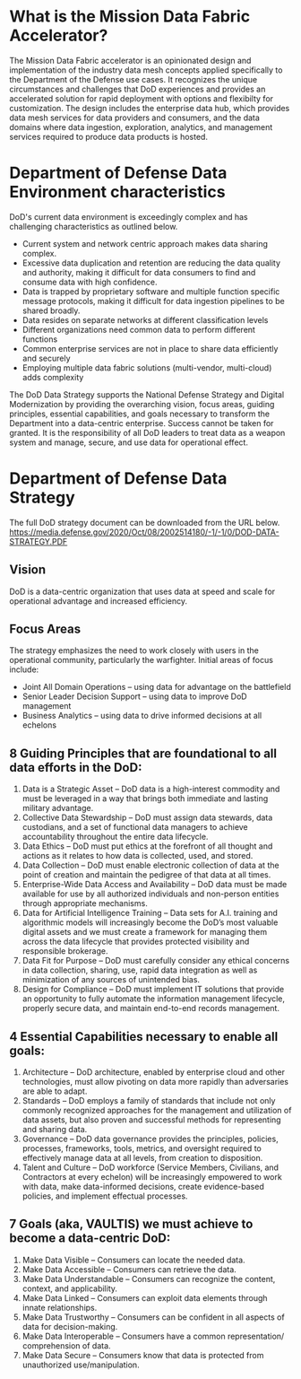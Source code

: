 # What is the Mission Data Fabric Accelerator?

The Mission Data Fabric accelerator is an opinionated design and implementation of the industry data mesh concepts applied specifically to the Department of the Defense use cases.  It recognizes the unique circumstances and challenges that DoD experiences and provides an accelerated solution for rapid deployment with options and flexibilty for customization. The design includes the enterprise data hub, which provides data mesh services for data providers and consumers, and the data domains where data ingestion, exploration, analytics, and management services required to produce data products is hosted. 

# Department of Defense Data Environment characteristics

DoD's current data environment is exceedingly complex and has challenging characteristics as outlined below.  
- Current system and network centric approach makes data sharing complex.  
- Excessive data duplication and retention are reducing the data quality and authority, making it difficult for data consumers to find and consume data with high confidence. 
- Data is trapped by proprietary software and multiple function specific message protocols, making it difficult for data ingestion pipelines to be shared broadly.
- Data resides on separate networks at different classification levels
- Different organizations need common data to perform different functions
- Common enterprise services are not in place to share data efficiently and securely
- Employing multiple data fabric solutions (multi-vendor, multi-cloud) adds complexity

The DoD Data Strategy supports the National Defense Strategy and Digital Modernization by providing the overarching vision, focus areas, guiding principles, essential capabilities, and goals necessary to transform the Department into a data-centric enterprise. Success cannot be taken for granted.  It is the responsibility of all DoD leaders to treat data as a weapon system and manage, secure, and use data for operational effect. 

# Department of Defense Data Strategy
The full DoD strategy document can be downloaded from the URL below.  
https://media.defense.gov/2020/Oct/08/2002514180/-1/-1/0/DOD-DATA-STRATEGY.PDF

## Vision 
DoD is a data-centric organization that uses data at speed and scale for operational advantage and increased efficiency.
## Focus Areas
The strategy emphasizes the need to work closely with users in the operational community, particularly the warfighter. 
Initial areas of focus include: 
- Joint All Domain Operations – using data for advantage on the battlefield
- Senior Leader Decision Support – using data to improve DoD management
- Business Analytics – using data to drive informed decisions at all echelons

## 8 Guiding Principles that are foundational to all data efforts in the DoD:
1. Data is a Strategic Asset – DoD data is a high-interest commodity and must be 
leveraged in a way that brings both immediate and lasting military advantage.
2. Collective Data Stewardship – DoD must assign data stewards, data custodians, 
and a set of functional data managers to achieve accountability throughout the 
entire data lifecycle.
3. Data Ethics – DoD must put ethics at the forefront of all thought and actions as it 
relates to how data is collected, used, and stored.
4. Data Collection – DoD must enable electronic collection of data at the point of 
creation and maintain the pedigree of that data at all times.
5. Enterprise-Wide Data Access and Availability – DoD data must be made available 
for use by all authorized individuals and non-person entities through appropriate 
mechanisms.
6. Data for Artificial Intelligence Training – Data sets for A.I. training and 
algorithmic models will increasingly become the DoD’s most valuable digital 
assets and we must create a framework for managing them across the data lifecycle 
that provides protected visibility and responsible brokerage.
7. Data Fit for Purpose – DoD must carefully consider any ethical concerns in data 
collection, sharing, use, rapid data integration as well as minimization of any 
sources of unintended bias.
8. Design for Compliance – DoD must implement IT solutions that provide an 
opportunity to fully automate the information management lifecycle, properly 
secure data, and maintain end-to-end records management.

## 4 Essential Capabilities necessary to enable all goals:
1. Architecture – DoD architecture, enabled by enterprise cloud and other 
technologies, must allow pivoting on data more rapidly than adversaries are able to 
adapt.
2. Standards – DoD employs a family of standards that include not only commonly 
recognized approaches for the management and utilization of data assets, but also 
proven and successful methods for representing and sharing data.
3. Governance – DoD data governance provides the principles, policies, processes, 
frameworks, tools, metrics, and oversight required to effectively manage data at all 
levels, from creation to disposition.
4. Talent and Culture – DoD workforce (Service Members, Civilians, and 
Contractors at every echelon) will be increasingly empowered to work with data, 
make data-informed decisions, create evidence-based policies, and implement 
effectual processes.

## 7 Goals (aka, VAULTIS) we must achieve to become a data-centric DoD:
1. Make Data Visible – Consumers can locate the needed data.
2. Make Data Accessible – Consumers can retrieve the data.
3. Make Data Understandable – Consumers can recognize the content, context, and 
applicability.
4. Make Data Linked – Consumers can exploit data elements through innate 
relationships.
5. Make Data Trustworthy – Consumers can be confident in all aspects of data for 
decision-making.
6. Make Data Interoperable – Consumers have a common representation/
comprehension of data.
7. Make Data Secure – Consumers know that data is protected from unauthorized 
use/manipulation.
